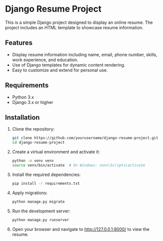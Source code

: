 # Django Resume Project

This is a simple Django project designed to display an online resume. The project includes an HTML template to showcase resume information.

## Features

- Display resume information including name, email, phone number, skills, work experience, and education.
- Use of Django templates for dynamic content rendering.
- Easy to customize and extend for personal use.

## Requirements

- Python 3.x
- Django 3.x or higher

## Installation

1. Clone the repository:
   ```bash
   git clone https://github.com/yourusername/django-resume-project.git
   cd django-resume-project

2. Create a virtual environment and activate it:
    ```bash
    python -m venv venv
    source venv/bin/activate  # On Windows: venv\Scripts\activate

3. Install the required dependencies:
    ```bash
    pip install -r requirements.txt

4. Apply migrations:
    ```bash
    python manage.py migrate

5. Run the development server:
    ```bash
    python manage.py runserver

6. Open your browser and navigate to http://127.0.0.1:8000/ to view the resume.
